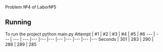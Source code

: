 Problem №4 of Labor№5
## Running
To run the project python main.py 
Attempt | #1 | #2 | #3 | #4 | #5 | #6
--- | --- | --- | --- |--- |--- |--- |--- |--- |--- |--- |---
Seconds | 301 | 283 | 290 | 286 | 289 | 285
